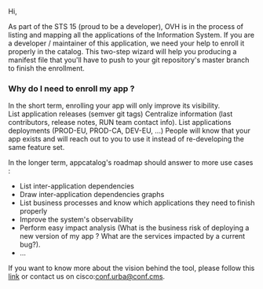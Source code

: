 Hi, 
  
As part of the STS 15 (proud to be a developer), OVH is in the process of listing and mapping all the applications of the Information System. 
If you are a developer / maintainer of this application, we need your help to enroll it properly in the catalog. This two-step wizard will help you producing a manifest file that you'll have to push to your git repository's master branch to finish the enrollment. 
  
### Why do I need to enroll my app ? 
  
In the short term, enrolling your app will only improve its visibility.  
List application releases (semver git tags) 
Centralize information (last contributors, release notes, RUN team contact info). 
List applications deployments (PROD-EU, PROD-CA, DEV-EU, ...) 
People will know that your app exists and will reach out to you to use it instead of re-developing the same feature set. 
  
In the longer term, appcatalog's roadmap should answer to more use cases : 
- List inter-application dependencies 
- Draw inter-application dependencies graphs 
- List business processes and know which applications they need to finish properly 
- Improve the system's observability 
- Perform easy impact analysis (What is the business risk of deploying a new version of my app ?  What are the services impacted by a current bug?). 
- ... 
  
If you want to know more about the vision behind the tool, please follow this [link](https://docs.dsi.ovh/display/URBA/Register+your+applications) or contact us on cisco:conf.urba@conf.cms.

